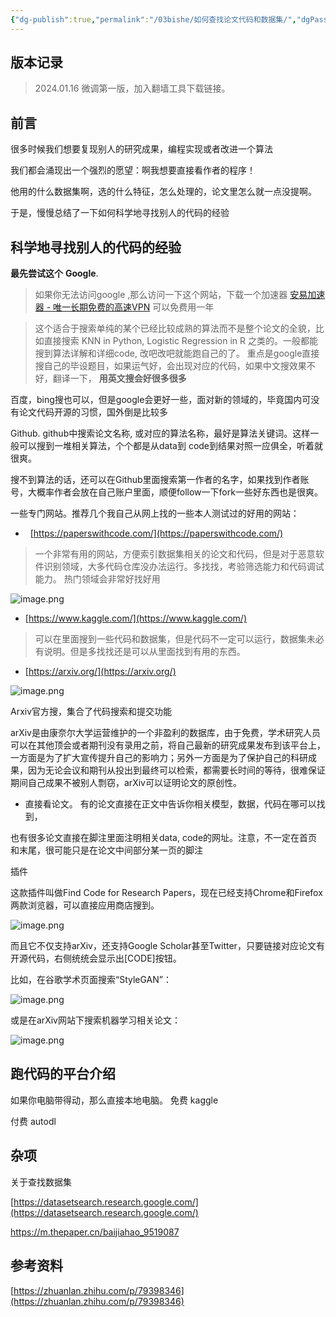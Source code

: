 ```yaml
---
{"dg-publish":true,"permalink":"/03bishe/如何查找论文代码和数据集/","dgPassFrontmatter":true}
---
```


## 版本记录

> 2024.01.16 微调第一版，加入翻墙工具下载链接。
## 前言

很多时候我们想要复现别人的研究成果，编程实现或者改进一个算法

我们都会涌现出一个强烈的愿望：啊我想要直接看作者的程序！

他用的什么数据集啊，选的什么特征，怎么处理的，论文里怎么就一点没提啊。

于是，慢慢总结了一下如何科学地寻找别人的代码的经验

## 科学地寻找别人的代码的经验

**最先尝试这个**
**Google**. 
> 如果你无法访问google ,那么访问一下这个网站，下载一个加速器
> [安易加速器 - 唯一长期免费的高速VPN](https://www.ayay.one/?mid=1105)
> 可以免费用一年

> 这个适合于搜索单纯的某个已经比较成熟的算法而不是整个论文的全貌，比如直接搜索 KNN in Python, Logistic Regression in R 之类的。一般都能搜到算法详解和详细code, 改吧改吧就能跑自己的了。
重点是google直接搜自己的毕设题目，如果运气好，会出现对应的代码，如果中文搜效果不好，翻译一下，
**用英文搜会好很多很多**

百度，bing搜也可以，但是google会更好一些，面对新的领域的，毕竟国内可没有论文代码开源的习惯，国外倒是比较多

Github. github中搜索论文名称, 或对应的算法名称，最好是算法关键词。这样一般可以搜到一堆相关算法，个个都是从data到 code到结果对照一应俱全，听着就很爽。

搜不到算法的话，还可以在Github里面搜索第一作者的名字，如果找到作者账号，大概率作者会放在自己账户里面，顺便follow一下fork一些好东西也是很爽。

一些专门网站。推荐几个我自己从网上找的一些本人测试过的好用的网站：

-   [https://paperswithcode.com/](https://paperswithcode.com/)

> 一个非常有用的网站，方便索引数据集相关的论文和代码，但是对于恶意软件识别领域，大多代码仓库没办法运行。多找找，考验筛选能力和代码调试能力。
热门领域会非常好找好用

![image.png](https://cdn.jsdelivr.net/gh/everrwsr/blogimage@master/202401161529249.png)


- [https://www.kaggle.com/](https://www.kaggle.com/)

>可以在里面搜到一些代码和数据集，但是代码不一定可以运行，数据集未必有说明。但是多找找还是可以从里面找到有用的东西。




- [https://arxiv.org/](https://arxiv.org/)

![image.png](https://cdn.jsdelivr.net/gh/everrwsr/blogimage@master/202401161530701.png)

Arxiv官方搜，集合了代码搜索和提交功能


arXiv是由康奈尔大学运营维护的一个非盈利的数据库，由于免费，学术研究人员可以在其他顶会或者期刊没有录用之前，将自己最新的研究成果发布到该平台上，一方面是为了扩大宣传提升自己的影响力；另外一方面是为了保护自己的科研成果，因为无论会议和期刊从投出到最终可以检索，都需要长时间的等待，很难保证期间自己成果不被别人剽窃，arXiv可以证明论文的原创性。
- 直接看论文。
有的论文直接在正文中告诉你相关模型，数据，代码在哪可以找到，

也有很多论文直接在脚注里面注明相关data, code的网址。注意，不一定在首页和末尾，很可能只是在论文中间部分某一页的脚注

插件

这款插件叫做Find Code for Research Papers，现在已经支持Chrome和Firefox两款浏览器，可以直接应用商店搜到。

![image.png](https://cdn.jsdelivr.net/gh/everrwsr/blogimage@master/202401161531704.png)



而且它不仅支持arXiv，还支持Google Scholar甚至Twitter，只要链接对应论文有开源代码，右侧统统会显示出[CODE]按钮。

比如，在谷歌学术页面搜索“StyleGAN”：

![image.png](https://cdn.jsdelivr.net/gh/everrwsr/blogimage@master/202401161531726.png)




或是在arXiv网站下搜索机器学习相关论文：

![image.png](https://cdn.jsdelivr.net/gh/everrwsr/blogimage@master/202401161531729.png)



## 跑代码的平台介绍

如果你电脑带得动，那么直接本地电脑。
免费 kaggle

付费 autodl

## 杂项

关于查找数据集

[https://datasetsearch.research.google.com/](https://datasetsearch.research.google.com/)

https://m.thepaper.cn/baijiahao_9519087

## 参考资料

[https://zhuanlan.zhihu.com/p/79398346](https://zhuanlan.zhihu.com/p/79398346)